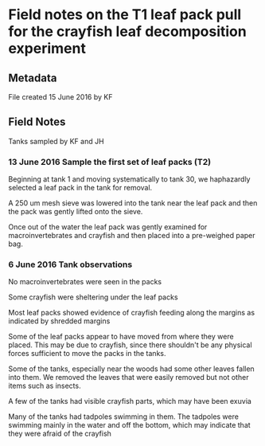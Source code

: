 # Field notes on the T1 leaf pack pull for the crayfish leaf decomposition experiment

## Metadata

File created 15 June 2016 by KF

## Field Notes

Tanks sampled by KF and JH

### 13 June 2016 Sample the first set of leaf packs (T2)

Beginning at tank 1 and moving systematically to tank 30, we haphazardly selected a leaf pack in the tank for removal.

A 250 um mesh sieve was lowered into the tank near the leaf pack and then the pack was gently lifted onto the sieve.

Once out of the water the leaf pack was gently examined for macroinvertebrates and crayfish and then placed into a pre-weighed paper bag. 

### 6 June 2016 Tank observations 

No macroinvertebrates were seen in the packs

Some crayfish were sheltering under the leaf packs

Most leaf packs showed evidence of crayfish feeding along the margins as indicated by shredded margins

Some of the leaf packs appear to have moved from where they were placed. This may be due to crayfish, since there shouldn't be any physical forces sufficient to move the packs in the tanks.

Some of the tanks, especially near the woods had some other leaves fallen into them. We removed the leaves that were easily removed but not other items such as insects.

A few of the tanks had visible crayfish parts, which may have been exuvia

Many of the tanks had tadpoles swimming in them. The tadpoles were swimming mainly in the water and off the bottom, which may indicate that they were afraid of the crayfish
